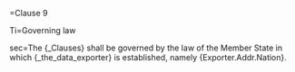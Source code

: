 
=Clause 9

Ti=Governing law

sec=The {_Clauses} shall be governed by the law of the Member State in which {_the_data_exporter} is established, namely {Exporter.Addr.Nation}.

